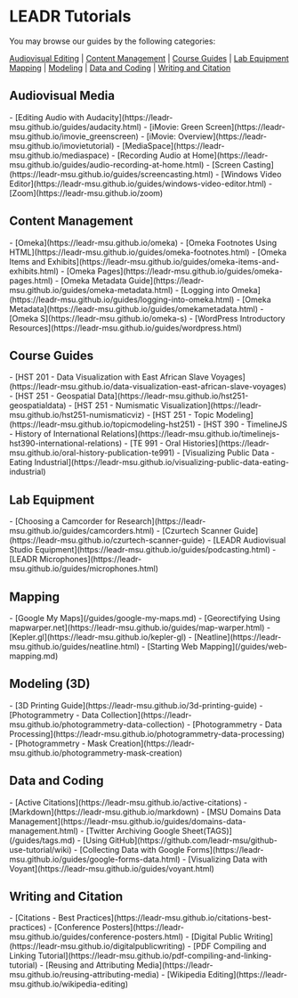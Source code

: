 # LEADR Tutorials
You may browse our guides by the following categories:

<a href="#audiovisual">Audiovisual Editing</a> | <a href="#content">Content Management</a> | <a href="#course">Course Guides</a> | <a href="#lab">Lab Equipment</a>
<a href="#mapping">Mapping</a> | <a href="#modeling">Modeling</a> | <a href="#programming">Data and Coding</a> | <a href="#writing">Writing and Citation</a>

<h2 id="audiovisual">Audiovisual Media</h2>
- [Editing Audio with Audacity](https://leadr-msu.github.io/guides/audacity.html)
- [iMovie: Green Screen](https://leadr-msu.github.io/imovie_greenscreen)
- [iMovie: Overview](https://leadr-msu.github.io/imovietutorial)
- [MediaSpace](https://leadr-msu.github.io/mediaspace)
- [Recording Audio at Home](https://leadr-msu.github.io/guides/audio-recording-at-home.html)
- [Screen Casting](https://leadr-msu.github.io/guides/screencasting.html)
- [Windows Video Editor](https://leadr-msu.github.io/guides/windows-video-editor.html)
- [Zoom](https://leadr-msu.github.io/zoom)

<h2 id="content">Content Management</h2>
- [Omeka](https://leadr-msu.github.io/omeka)
- [Omeka Footnotes Using HTML](https://leadr-msu.github.io/guides/omeka-footnotes.html)
- [Omeka Items and Exhibits](https://leadr-msu.github.io/guides/omeka-items-and-exhibits.html)
- [Omeka Pages](https://leadr-msu.github.io/guides/omeka-pages.html)
- [Omeka Metadata Guide](https://leadr-msu.github.io/guides/omeka-metadata.html)
- [Logging into Omeka](https://leadr-msu.github.io/guides/logging-into-omeka.html)
- [Omeka Metadata](https://leadr-msu.github.io/guides/omekametadata.html)
- [Omeka S](https://leadr-msu.github.io/omeka-s)
- [WordPress Introductory Resources](https://leadr-msu.github.io/guides/wordpress.html)

<h2 id="course">Course Guides</h2>
- [HST 201 - Data Visualization with East African Slave Voyages](https://leadr-msu.github.io/data-visualization-east-african-slave-voyages)
- [HST 251 - Geospatial Data](https://leadr-msu.github.io/hst251-geospatialdata)
- [HST 251 - Numismatic Visualization](https://leadr-msu.github.io/hst251-numismaticviz)
- [HST 251 - Topic Modeling](https://leadr-msu.github.io/topicmodeling-hst251)
- [HST 390 - TimelineJS - History of International Relations](https://leadr-msu.github.io/timelinejs-hst390-international-relations)
- [TE 991 - Oral Histories](https://leadr-msu.github.io/oral-history-publication-te991)
- [Visualizing Public Data - Eating Industrial](https://leadr-msu.github.io/visualizing-public-data-eating-industrial)

<h2 id="lab">Lab Equipment</h2>
- [Choosing a Camcorder for Research](https://leadr-msu.github.io/guides/camcorders.html)
- [Czurtech Scanner Guide](https://leadr-msu.github.io/czurtech-scanner-guide)
- [LEADR Audiovisual Studio Equipment](https://leadr-msu.github.io/guides/podcasting.html)
- [LEADR Microphones](https://leadr-msu.github.io/guides/microphones.html)

<h2 id="mapping">Mapping</h2>
- [Google My Maps](/guides/google-my-maps.md)
- [Georectifying Using mapwarper.net](https://leadr-msu.github.io/guides/map-warper.html)
- [Kepler.gl](https://leadr-msu.github.io/kepler-gl)
- [Neatline](https://leadr-msu.github.io/guides/neatline.html)
- [Starting Web Mapping](/guides/web-mapping.md)

<h2 id="modeling">Modeling (3D)</h2>
- [3D Printing Guide](https://leadr-msu.github.io/3d-printing-guide)
- [Photogrammetry - Data Collection](https://leadr-msu.github.io/photogrammetry-data-collection)
- [Photogrammetry - Data Processing](https://leadr-msu.github.io/photogrammetry-data-processing)
  - [Photogrammetry - Mask Creation](https://leadr-msu.github.io/photogrammetry-mask-creation)

<h2 id=programming>Data and Coding</h2>
- [Active Citations](https://leadr-msu.github.io/active-citations)
- [Markdown](https://leadr-msu.github.io/markdown)
- [MSU Domains Data Management](https://leadr-msu.github.io/guides/domains-data-management.html)
- [Twitter Archiving Google Sheet(TAGS)](/guides/tags.md)
- [Using GitHub](https://github.com/leadr-msu/github-use-tutorial/wiki)
- [Collecting Data with Google Forms](https://leadr-msu.github.io/guides/google-forms-data.html)
- [Visualizing Data with Voyant](https://leadr-msu.github.io/guides/voyant.html)

<h2 id="writing">Writing and Citation</h2>
- [Citations - Best Practices](https://leadr-msu.github.io/citations-best-practices)
- [Conference Posters](https://leadr-msu.github.io/guides/conference-posters.html)
- [Digital Public Writing](https://leadr-msu.github.io/digitalpublicwriting)
- [PDF Compiling and Linking Tutorial](https://leadr-msu.github.io/pdf-compiling-and-linking-tutorial)
- [Reusing and Attributing Media](https://leadr-msu.github.io/reusing-attributing-media)
- [Wikipedia Editing](https://leadr-msu.github.io/wikipedia-editing)
